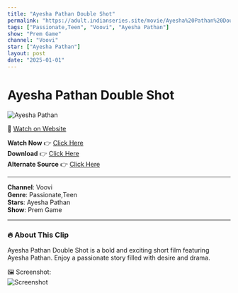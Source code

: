 ```yaml
---
title: "Ayesha Pathan Double Shot"
permalink: "https://adult.indianseries.site/movie/Ayesha%20Pathan%20Double%20Shot"
tags: ["Passionate,Teen", "Voovi", "Ayesha Pathan"]
show: "Prem Game"
channel: "Voovi"
star: ["Ayesha Pathan"]
layout: post
date: "2025-01-01"
---
```


# Ayesha Pathan Double Shot

![Ayesha Pathan](https://shorts.desisins.com/wp-content/uploads/2024/09/Ayesha-Pathan-Prem-Game-Voovi-DesiSins.com_.jpg)

🔗 [Watch on Website](https://adult.indianseries.site/movie/Ayesha%20Pathan%20Double%20Shot)

**Watch Now** 👉 [Click Here](https://adult.indianseries.site/movie/Ayesha%20Pathan%20Double%20Shot)  
**Download** 👉 [Click Here](https://adult.indianseries.site/movie/Ayesha%20Pathan%20Double%20Shot)  
**Alternate Source** 👉 [Click Here](https://adult.indianseries.site/movie/Ayesha%20Pathan%20Double%20Shot)

---

**Channel**: Voovi  
**Genre**: Passionate,Teen  
**Stars**: Ayesha Pathan  
**Show**: Prem Game

---

### 🔥 About This Clip

Ayesha Pathan Double Shot is a bold and exciting short film featuring Ayesha Pathan. Enjoy a passionate story filled with desire and drama.
 
🖼️ Screenshot:  
![Screenshot](https://shorts.desisins.com/wp-content/uploads/2024/09/Ayesha-Pathan-Prem-Game-Voovi-DesiSins.com_.jpg)
